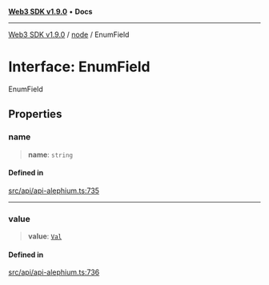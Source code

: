 [**Web3 SDK v1.9.0**](../../../README.md) • **Docs**

***

[Web3 SDK v1.9.0](../../../globals.md) / [node](../README.md) / EnumField

# Interface: EnumField

EnumField

## Properties

### name

> **name**: `string`

#### Defined in

[src/api/api-alephium.ts:735](https://github.com/Mystic-Nayy/alephium-web3/blob/ee41f5e0e7d7fb0b155fe62f05b2ac03772895ca/packages/web3/src/api/api-alephium.ts#L735)

***

### value

> **value**: [`Val`](../type-aliases/Val.md)

#### Defined in

[src/api/api-alephium.ts:736](https://github.com/Mystic-Nayy/alephium-web3/blob/ee41f5e0e7d7fb0b155fe62f05b2ac03772895ca/packages/web3/src/api/api-alephium.ts#L736)
